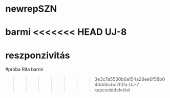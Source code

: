 # newrepSZN
barmi
<<<<<<< HEAD
UJ-8
=======
# reszponzivitás
#próba Rita
barmi
>>>>>>> 3e3c7a5530b6a154a28ee6f58b043ddbcbc7f0fa
UJ-7 kapcsolatfelvétel
